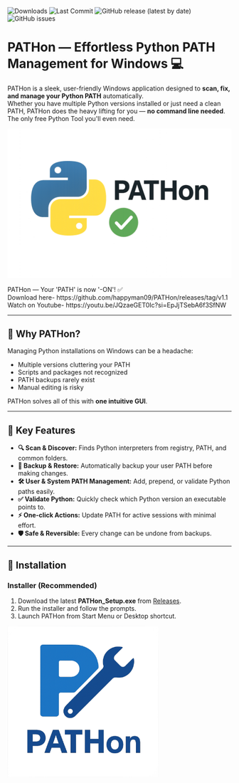 ![Downloads](https://img.shields.io/github/downloads/happyman09/PATHon/total?style=flat-square)
![Last Commit](https://img.shields.io/github/last-commit/happyman09/PATHon?style=flat-square)
![GitHub release (latest by date)](https://img.shields.io/github/v/release/happyman09/PATHon)
![GitHub issues](https://img.shields.io/github/issues/happyman09/PATHon)

# PATHon — Effortless Python PATH Management for Windows 💻

PATHon is a sleek, user-friendly Windows application designed to **scan, fix, and manage your Python PATH** automatically.  
Whether you have multiple Python versions installed or just need a clean PATH, PATHon does the heavy lifting for you — **no command line needed**.
The only free Python Tool you'll even need.

![PATHon Screenshot](assets/pathon_splashscreen.png)
<figcaption>PATHon — Your 'PATH' is now '-ON'! ✅</figcaption>
Download here- https://github.com/happyman09/PATHon/releases/tag/v1.1
Watch on Youtube- https://youtu.be/JQzaeGET0Ic?si=EpJjTSebA6f3SfNW

---

## 🚀 Why PATHon?

Managing Python installations on Windows can be a headache:

- Multiple versions cluttering your PATH
- Scripts and packages not recognized
- PATH backups rarely exist
- Manual editing is risky

PATHon solves all of this with **one intuitive GUI**.

---

## 🎯 Key Features

- **🔍 Scan & Discover:** Finds Python interpreters from registry, PATH, and common folders.
- **💾 Backup & Restore:** Automatically backup your user PATH before making changes.
- **🛠️ User & System PATH Management:** Add, prepend, or validate Python paths easily.
- **✅ Validate Python:** Quickly check which Python version an executable points to.
- **⚡ One-click Actions:** Update PATH for active sessions with minimal effort.
- **🛡️ Safe & Reversible:** Every change can be undone from backups.
 
---

## 💽 Installation

### Installer (Recommended)
1. Download the latest **PATHon_Setup.exe** from [Releases](https://github.com/happyman09/PATHon/releases).  
2. Run the installer and follow the prompts.  
3. Launch PATHon from Start Menu or Desktop shortcut.

<img src="assets/pathon.png" alt="PATHon Screenshot" width="340">

